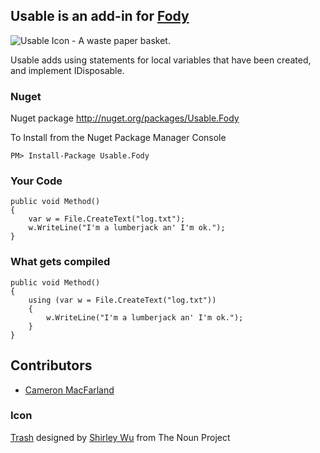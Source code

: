 ## Usable is an add-in for [Fody](https://github.com/Fody/Fody/) 

![Usable Icon - A waste paper basket.](https://raw.github.com/Fody/Usable/master/Icons/package_icon.png)

Usable adds using statements for local variables that have been created, and implement IDisposable.

### Nuget 

Nuget package http://nuget.org/packages/Usable.Fody 

To Install from the Nuget Package Manager Console 
    
    PM> Install-Package Usable.Fody

### Your Code

    public void Method()
    {
        var w = File.CreateText("log.txt");
        w.WriteLine("I'm a lumberjack an' I'm ok.");
    }

### What gets compiled

    public void Method()
    {
        using (var w = File.CreateText("log.txt"))
        {
            w.WriteLine("I'm a lumberjack an' I'm ok.");
        }
    }

## Contributors

  * [Cameron MacFarland](https://github.com/distantcam)

### Icon

<a href="http://thenounproject.com/noun/trash/#icon-No12100" target="_blank">Trash</a> designed by <a href="http://thenounproject.com/swu1381" target="_blank">Shirley Wu</a> from The Noun Project